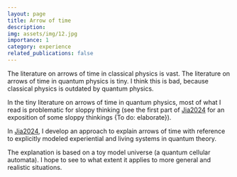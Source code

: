 ```yaml
---
layout: page
title: Arrow of time
description: 
img: assets/img/12.jpg
importance: 1
category: experience
related_publications: false
---
```


The literature on arrows of time in classical physics is vast. The literature on arrows of time in quantum physics is tiny. I think this is bad, because classical physics is outdated by quantum physics.

In the tiny literature on arrows of time in quantum physics, most of what I read is problematic for sloppy thinking (see the first part of [Jia2024](/works/physics-experience-life-iii-arrow-of-time/) for an exposition of some sloppy thinkings {To do: elaborate}).

In [Jia2024](/works/physics-experience-life-iii-arrow-of-time/), I develop an approach to explain arrows of time with reference to explicitly modeled experiential and living systems in quantum theory.

The explanation is based on a toy model universe (a quantum cellular automata). I hope to see to what extent it applies to more general and realistic situations.